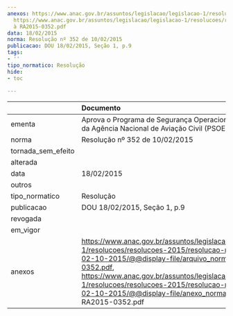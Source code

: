 ```yaml
---
anexos: https://www.anac.gov.br/assuntos/legislacao/legislacao-1/resolucoes/resolucoes-2015/resolucao-no-352-de-02-10-2015/@@display-file/arquivo_norma/RA2015-0352.pdf,
  https://www.anac.gov.br/assuntos/legislacao/legislacao-1/resolucoes/resolucoes-2015/resolucao-no-352-de-02-10-2015/@@display-file/anexo_norma/Anexo
  à RA2015-0352.pdf
data: 18/02/2015
norma: Resolução nº 352 de 10/02/2015
publicacao: DOU 18/02/2015, Seção 1, p.9
tags:
- ''
tipo_normatico: Resolução
hide: 
- toc 
 
---
```


|                    | Documento                                                                                                                                                                                                                                                                                                                              |
|:-------------------|:---------------------------------------------------------------------------------------------------------------------------------------------------------------------------------------------------------------------------------------------------------------------------------------------------------------------------------------|
| ementa             | Aprova o Programa de Segurança Operacional Específico da Agência Nacional de Aviação Civil (PSOE-ANAC).                                                                                                                                                                                                                                |
| norma              | Resolução nº 352 de 10/02/2015                                                                                                                                                                                                                                                                                                         |
| tornada_sem_efeito |                                                                                                                                                                                                                                                                                                                                        |
| alterada           |                                                                                                                                                                                                                                                                                                                                        |
| data               | 18/02/2015                                                                                                                                                                                                                                                                                                                             |
| outros             |                                                                                                                                                                                                                                                                                                                                        |
| tipo_normatico     | Resolução                                                                                                                                                                                                                                                                                                                              |
| publicacao         | DOU 18/02/2015, Seção 1, p.9                                                                                                                                                                                                                                                                                                           |
| revogada           |                                                                                                                                                                                                                                                                                                                                        |
| em_vigor           |                                                                                                                                                                                                                                                                                                                                        |
| anexos             | https://www.anac.gov.br/assuntos/legislacao/legislacao-1/resolucoes/resolucoes-2015/resolucao-no-352-de-02-10-2015/@@display-file/arquivo_norma/RA2015-0352.pdf, https://www.anac.gov.br/assuntos/legislacao/legislacao-1/resolucoes/resolucoes-2015/resolucao-no-352-de-02-10-2015/@@display-file/anexo_norma/Anexo à RA2015-0352.pdf |